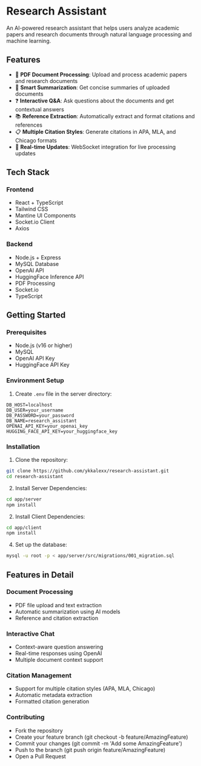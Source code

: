 # Research Assistant

An AI-powered research assistant that helps users analyze academic papers and research documents through natural language processing and machine learning.

## Features

- 📄 **PDF Document Processing**: Upload and process academic papers and research documents
- 📝 **Smart Summarization**: Get concise summaries of uploaded documents
- ❓ **Interactive Q&A**: Ask questions about the documents and get contextual answers
- 📚 **Reference Extraction**: Automatically extract and format citations and references
- 📋 **Multiple Citation Styles**: Generate citations in APA, MLA, and Chicago formats
- 🔄 **Real-time Updates**: WebSocket integration for live processing updates

## Tech Stack

### Frontend

- React + TypeScript
- Tailwind CSS
- Mantine UI Components
- Socket.io Client
- Axios

### Backend

- Node.js + Express
- MySQL Database
- OpenAI API
- HuggingFace Inference API
- PDF Processing
- Socket.io
- TypeScript

## Getting Started

### Prerequisites

- Node.js (v16 or higher)
- MySQL
- OpenAI API Key
- HuggingFace API Key

### Environment Setup

1. Create `.env` file in the server directory:

```env
DB_HOST=localhost
DB_USER=your_username
DB_PASSWORD=your_password
DB_NAME=research_assistant
OPENAI_API_KEY=your_openai_key
HUGGING_FACE_API_KEY=your_huggingface_key
```

### Installation

1. Clone the repository:

```bash
git clone https://github.com/ykkalexx/research-assistant.git
cd research-assistant
```

2. Install Server Dependencies:

```bash
cd app/server
npm install
```

2. Install Client Dependencies:

```bash
cd app/client
npm install
```

4. Set up the database:

```bash
mysql -u root -p < app/server/src/migrations/001_migration.sql
```

## Features in Detail

### Document Processing

- PDF file upload and text extraction
- Automatic summarization using AI models
- Reference and citation extraction

### Interactive Chat

- Context-aware question answering
- Real-time responses using OpenAI
- Multiple document context support

### Citation Management

- Support for multiple citation styles (APA, MLA, Chicago)
- Automatic metadata extraction
- Formatted citation generation

### Contributing

- Fork the repository
- Create your feature branch (git checkout -b feature/AmazingFeature)
- Commit your changes (git commit -m 'Add some AmazingFeature')
- Push to the branch (git push origin feature/AmazingFeature)
- Open a Pull Request
